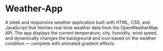 # Weather-App
A sleek and responsive weather application built with HTML, CSS, and JavaScript that fetches real-time weather data from the OpenWeatherMap API. The app displays the current temperature, city, humidity, wind speed, and dynamically changes the background and icon based on the weather condition — complete with animated gradient effects.
